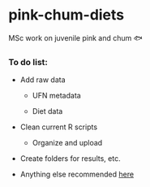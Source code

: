 # pink-chum-diets

MSc work on juvenile pink and chum :fish:

### To do list:

* Add raw data

  * UFN metadata

  * Diet data

* Clean current R scripts

  * Organize and upload

* Create folders for results, etc.

* Anything else recommended [here](https://journals.plos.org/ploscompbiol/article?id=10.1371/journal.pcbi.1005510)
